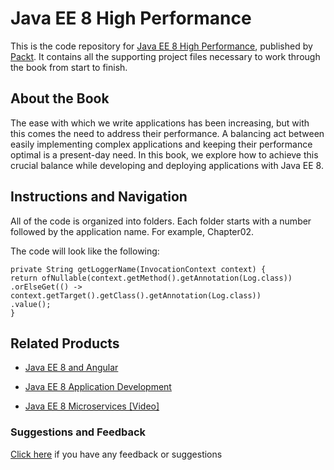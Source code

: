 # Java EE 8 High Performance
This is the code repository for [Java EE 8 High Performance](https://www.packtpub.com/application-development/java-ee-8-high-performance?utm_source=github&utm_medium=repository&utm_campaign=9781788473064), published by [Packt](https://www.packtpub.com/?utm_source=github). It contains all the supporting project files necessary to work through the book from start to finish.
## About the Book
The ease with which we write applications has been increasing, but with this comes the need to address their performance. A balancing act between easily implementing complex applications and keeping their performance optimal is a present-day need. In this book, we explore how to achieve this crucial balance while developing and deploying applications with Java EE 8.


## Instructions and Navigation
All of the code is organized into folders. Each folder starts with a number followed by the application name. For example, Chapter02.



The code will look like the following:
```
private String getLoggerName(InvocationContext context) {
return ofNullable(context.getMethod().getAnnotation(Log.class))
.orElseGet(() ->
context.getTarget().getClass().getAnnotation(Log.class))
.value();
}
```



## Related Products
* [Java EE 8 and Angular](https://www.packtpub.com/application-development/java-ee-8-and-angular?utm_source=github&utm_medium=repository&utm_campaign=9781788291200)

* [Java EE 8 Application Development](https://www.packtpub.com/application-development/java-ee-8-application-development?utm_source=github&utm_medium=repository&utm_campaign=9781788293679)

* [Java EE 8 Microservices [Video]](https://www.packtpub.com/application-development/java-ee-8-microservices-video?utm_source=github&utm_medium=repository&utm_campaign=9781788470377)

### Suggestions and Feedback
[Click here](https://docs.google.com/forms/d/e/1FAIpQLSe5qwunkGf6PUvzPirPDtuy1Du5Rlzew23UBp2S-P3wB-GcwQ/viewform) if you have any feedback or suggestions
